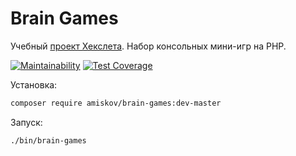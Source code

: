 # Brain Games
Учебный [проект Хекслета](https://ru.hexlet.io/projects/7/sessions/300). Набор консольных мини-игр на PHP.

[![Maintainability](https://api.codeclimate.com/v1/badges/302a34b5f784cffc7c53/maintainability)](https://codeclimate.com/github/amiskov/project-lvl1-s288/maintainability)
[![Test Coverage](https://api.codeclimate.com/v1/badges/302a34b5f784cffc7c53/test_coverage)](https://codeclimate.com/github/amiskov/project-lvl1-s288/test_coverage)

Установка:

```bash
composer require amiskov/brain-games:dev-master
```

Запуск:

```bash
./bin/brain-games
```
